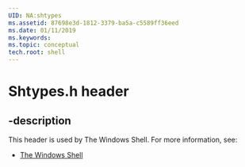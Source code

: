 ```yaml
---
UID: NA:shtypes
ms.assetid: 87698e3d-1812-3379-ba5a-c5589ff36eed
ms.date: 01/11/2019
ms.keywords: 
ms.topic: conceptual
tech.root: shell
---
```


# Shtypes.h header


## -description


This header is used by The Windows Shell. For more information, see:

- [The Windows Shell](../_shell/index.md)

